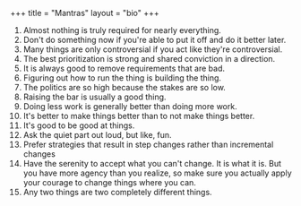 +++
title = "Mantras"
layout = "bio"
+++

1. Almost nothing is truly required for nearly everything.
2. Don't do something now if you're able to put it off and do it better later.
3. Many things are only controversial if you act like they're controversial.
4. The best prioritization is strong and shared conviction in a direction.
5. It is always good to remove requirements that are bad.
6. Figuring out how to run the thing is building the thing.
7. The politics are so high because the stakes are so low.
8. Raising the bar is usually a good thing.
9. Doing less work is generally better than doing more work.
10. It's better to make things better than to not make things better.
11. It's good to be good at things.
12. Ask the quiet part out loud, but like, fun.
13. Prefer strategies that result in step changes rather than incremental changes
14. Have the serenity to accept what you can't change. It is what it is. But you have more agency than you realize, so make sure you actually apply your courage to change things where you can.
15. Any two things are two completely different things.
